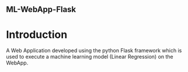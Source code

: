 ## ML-WebApp-Flask

# Introduction
A Web Application developed using the python Flask framework which is used to execute a machine learning model (Linear Regression) on the WebApp.

